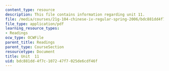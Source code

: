 ```yaml
---
content_type: resource
description: This file contains information regarding unit 11.
file: /media/courses/21g-104-chinese-iv-regular-spring-2006/bdc881dd4f7c107247f7025de6cdf46f_MIT21G_104S06_unit11.pdf
file_type: application/pdf
learning_resource_types:
- Readings
ocw_type: OCWFile
parent_title: Readings
parent_type: CourseSection
resourcetype: Document
title: Unit  11
uid: bdc881dd-4f7c-1072-47f7-025de6cdf46f
---
```

